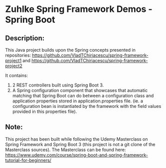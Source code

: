 # Zuhlke Spring Framework Demos - Spring Boot

## Description:

This Java project builds upon the Spring concepts presented in repositories:
https://github.com/VladTChiriacescu/spring-framework-project1 and
https://github.com/VladTChiriacescu/spring-framework-project2

It contains:
1. 2 REST controllers built using Spring Boot 3.
2. A Spring configuration component that showcases that automatic matching that
Spring Boot can do between a configuration class and application properties stored in application.properties file.
(ie. a configuration bean is instantiated by the framework with the field values provided in this properties file).

## Note:

This project has been built while following the Udemy Masterclass on Spring Framework
and Spring Boot 3 (this project is not a git clone of the Masterclass sources).
The Masterclass can be found here:
https://www.udemy.com/course/spring-boot-and-spring-framework-tutorial-for-beginners/